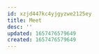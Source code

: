 ```yaml
---
id: xzjd447kc4yjgyzwe2125ey
title: Meet
desc: ''
updated: 1657476579649
created: 1657476579649
---
```


